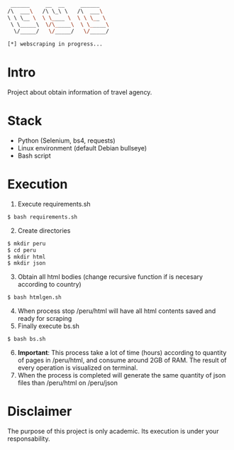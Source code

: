 ```bash
 ______     __  __     ______    
/\  ___\   /\ \_\ \   /\  ___\   
\ \ \__ \  \ \____ \  \ \ \__ \  
 \ \_____\  \/\_____\  \ \_____\ 
  \/_____/   \/_____/   \/_____/ 
                                 
[*] webscraping in progress...
```
# Intro
Project about obtain information of travel agency.

# Stack
+ Python (Selenium, bs4, requests)
+ Linux environment (default Debian bullseye)
+ Bash script

# Execution
1. Execute requirements.sh
```bash
$ bash requirements.sh
```
2. Create directories
```bash
$ mkdir peru
$ cd peru
$ mkdir html
$ mkdir json
```
3. Obtain all html bodies (change recursive function if is necesary according to country)
```bash
$ bash htmlgen.sh
```
4. When process stop /peru/html will have all html contents saved and ready for scraping
5. Finally execute bs.sh
```bash
$ bash bs.sh
```
6. **Important**: This process take a lot of time (hours) according to quantity of pages in /peru/html, and consume around 2GB of RAM. The result of every operation is visualized on terminal.
7. When the process is completed will generate the same quantity of json files than /peru/html on /peru/json

# Disclaimer
The purpose of this project is only academic. Its execution is under your responsability.

